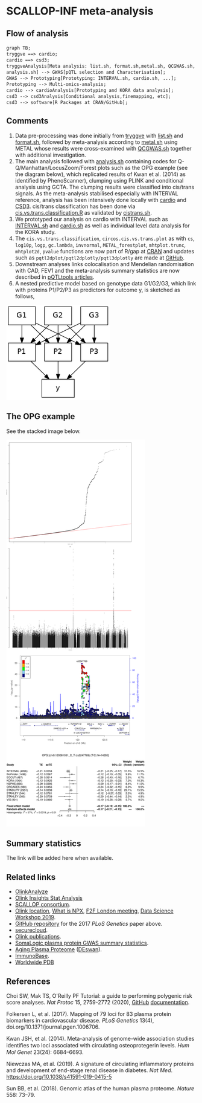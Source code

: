# SCALLOP-INF meta-analysis

## Flow of analysis

```mermaid
graph TB;
tryggve ==> cardio;
cardio ==> csd3;
tryggveAnalysis[Meta analysis: list.sh, format.sh,metal.sh, QCGWAS.sh, analysis.sh] --> GWAS[pQTL selection and Characterisation];
GWAS --> Prototyping[Prototyping: INTERVAL.sh, cardio.sh, ...];
Prototyping --> Multi-omics-analysis;
cardio --> cardioAnalysis[Prototyping and KORA data analysis];
csd3 --> csd3Analysis[Conditional analysis,finemapping, etc];
csd3 --> software[R Packages at CRAN/GitHub]; 
```

## Comments

1. Data pre-processing was done initially from [tryggve](tryggve) with [list.sh](tryggve/list.sh) and [format.sh](tryggve/format.sh), followed by meta-analysis according to [metal.sh](tryggve/metal.sh) using METAL whose results were cross-examined with [QCGWAS.sh](tryggve/QCGWAS.sh) together with additional investigation.
2. The main analysis followed with [analysis.sh](tryggve/analysis.sh) containing codes for Q-Q/Manhattan/LocusZoom/Forest plots such as the OPG example (see the diagram below), which replicated results of Kwan et al. (2014) as identified by PhenoScanner), clumping using PLINK and conditional analysis using GCTA. The clumping results were classified into cis/trans signals. As the meta-analysis stabilised especially with INTERVAL reference, analysis has been intensively done locally with [cardio](cardio) and [CSD3](csd3). cis/trans classification has been done via [cis.vs.trans.classification.R](cardio/cis.vs.trans.classification.R) as validated by [cistrans.sh](cardio/cistrans.sh).
3. We prototyped our analysis on cardio with INTERVAL such as [INTERVAL.sh](tryggve/INTERVAL.sh) and [cardio.sh](cardio/cardio.sh) as well as individual level data analysis for the KORA study.
4. The `cis.vs.trans.classification`, `circos.cis.vs.trans.plot` as with `cs`, `log10p`, `logp`, `gc.lambda`, `invnormal`, `METAL_forestplot`, `mhtplot.trunc`, `mhtplot2d`, `pvalue` functions are now part of R/gap at [CRAN](https://CRAN.R-project.org/package=gap) and updates such as `pqtl2dplot/pqtl2dplotly/pqtl3dplotly` are made at [GitHub](https://github.com/jinghuazhao/R/).
5. Downstream analyses links colocalisation and Mendelian randomisation with CAD, FEV1 and the meta-analysis summary statistics are now described in [pQTLtools articles](https://jinghuazhao.github.io/pQTLtools/articles/index.html).
6. A nested predictive model based on genotype data G1/G2/G3, which link with proteins P1/P2/P3 as predictors for outcome y, is sketched as follows,

<img src="rsid/grViz.png">

## The OPG example

See the stacked image below.

<img src="doc/OPG-qmlf.png">

## Summary statistics

The link will be added here when available.

## Related links

* [OlinkAnalyze](https://github.com/Olink-Proteomics/OlinkRPackage)
* [Olink Insights Stat Analysis](https://tinyurl.com/shj46ukj)
* [SCALLOP consortium](http://www.scallop-consortium.com/).
* [Olink location](https://www.olink.com/scallop/), [What is NPX](https://www.olink.com/question/what-is-npx/), [F2F London meeting](https://www.olink.com/scallop-f2f-2019/), [Data Science Workshop 2019](https://www.olink.com/data-science-workshop-2019/).
* [GitHub repository](https://github.com/lassefolkersen/scallop) for the 2017 *PLoS Genetics* paper above.
* [securecloud](https://secureremote.dtu.dk/vpn/index.html).
* [Olink publications](https://www.olink.com/data-you-can-trust/publications/).
* [SomaLogic plasma protein GWAS summary statistics](http://www.phpc.cam.ac.uk/ceu/proteins).
* [Aging Plasma Proteome](https://twc-stanford.shinyapps.io/aging_plasma_proteome/) ([DEswan](https://github.com/lehallib/DEswan)).
* [ImmunoBase](https://genetics.opentargets.org/immunobase).
* [Worldwide PDB](http://www.wwpdb.org/)

## References

Choi SW, Mak TS, O'Reilly PF Tutorial: a guide to performing polygenic risk score analyses. *Nat Protoc* 15, 2759-2772 (2020), [GitHub](https://github.com/choishingwan/PRSice) [documentation](https://choishingwan.github.io/PRS-Tutorial/).

Folkersen L, et al. (2017). Mapping of 79 loci for 83 plasma protein biomarkers in cardiovascular disease. *PLoS Genetics* 13(4), doi.org/10.1371/journal.pgen.1006706.

Kwan JSH, et al. (2014). Meta-analysis of genome-wide association studies identiﬁes two loci associated with circulating osteoprotegerin levels. *Hum Mol Genet* 23(24): 6684–6693.

Niewczas MA, et al. (2019). A signature of circulating inflammatory proteins and development of end-stage renal disease in diabetes. *Nat Med*. https://doi.org/10.1038/s41591-019-0415-5

Sun BB, et al. (2018). Genomic atlas of the human plasma proteome. *Nature* 558: 73–79.
